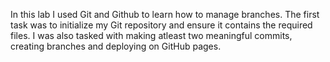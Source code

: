 In this lab I used Git and Github to learn how to manage branches. The first task was to initialize my Git repository and ensure it contains the required files. I was also tasked with making atleast two meaningful commits, creating branches and deploying on GitHub pages.